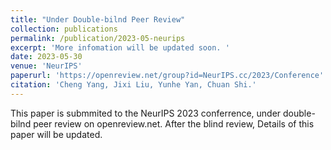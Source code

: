 ```yaml
---
title: "Under Double-bilnd Peer Review"
collection: publications
permalink: /publication/2023-05-neurips
excerpt: 'More infomation will be updated soon. '
date: 2023-05-30
venue: 'NeurIPS'
paperurl: 'https://openreview.net/group?id=NeurIPS.cc/2023/Conference'
citation: 'Cheng Yang, Jixi Liu, Yunhe Yan, Chuan Shi.'
---
```

This paper is submmited to the NeurIPS 2023 conferrence, under double-bilnd peer review on openreview.net. After the blind review, Details of this paper will be updated. 

<!-- [Download paper here](http://academicpages.github.io/files/paper1.pdf)

Recommended citation: Your Name, You. (2009). "Paper Title Number 1." <i>Journal 1</i>. 1(1). -->
